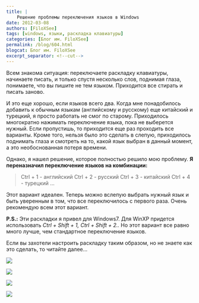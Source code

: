 ```yaml
---
title: |
    Решение проблемы переключения языков в Windows
date: 2012-03-08
authors: [FiloXSee]
tags: [windows, языки, раскладка клавиатуры]
categories: [Блог им. FiloXSee]
permalink: /blog/604.html
blogcat: Блог им. FiloXSee
excerpt_separator: <!--cut-->
---
```


Всем знакома ситуация: переключаете раскладку клавиатуры, начинаете писать, и только спустя несколько слов, поднимая глаза, понимаете, что вы пишите не тем языком. Приходится все стирать и писать заново.

И это еще хорошо, если языков всего два. Когда мне понадобилось добавить к обычным языкам (английскому и русскому) еще китайский и турецкий, я просто работать не смог по старому. Приходилось многократно нажимать переключение языка, пока не выберется нужный. Если пропустишь, то приходится еще раз проходить все варианты. Кроме того, нельзя было это сделать в слепую, приходилось поднимать глаза и смотреть на то, какой язык выбран в данный момент, а это необоснованная потеря времени.

Однако, я нашел решение, которое полностью решило мою проблему. **Я переназначил переключение языков на комбинации:**

<blockquote>
Ctrl + 1 - английский
Ctrl + 2 - русский
Ctrl + 3 - китайский
Ctrl + 4 - турецкий
...
</blockquote>

Этот вариант идеален. Теперь можно вслепую выбрать нужный язык и быть уверенным в том, что все переключилось с первого раза. Очень рекомендую всем этот вариант.

**P.S.:** Эти раскладки я привел для Windows7. Для WinXP придется использовать *Ctrl + Shift + 1, Ctrl + Shift + 2..* Но этот вариант все равно много лучше, чем стандартное переключение языков.

Если вы захотели настроить раскладку таким образом, но не знаете как это сделать, то читайте далее...

<!--cut-->


![](http://itw66.ru/uploads/images/00/00/02/2012/03/29/7b1f32.jpg)


![](http://itw66.ru/uploads/images/00/00/02/2012/03/29/748c00.jpg)


![](http://itw66.ru/uploads/images/00/00/02/2012/03/29/5bd6c5.jpg)


![](http://itw66.ru/uploads/images/00/00/02/2012/03/29/3d1569.jpg)

